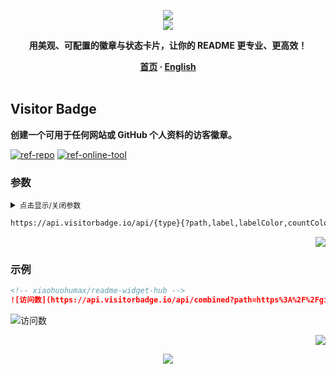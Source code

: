 <a name="readme-top"></a>

<div align="center">
  <div>
    <img src="https://capsule-render.vercel.app/api?type=waving&color=4D908E&height=160&section=header">
  </div>
  <a href="https://github.com/xiaohuohumax/readme-widget-hub">
    <img src="https://readme-typing-svg.demolab.com?font=Fira+Code&size=32&pause=1000&width=416&height=68&lines=%F0%9F%8E%96%EF%B8%8FReadme+Widget+Hub%F0%9F%8E%96%EF%B8%8F"/>
  </a>
  <p><b>用美观、可配置的徽章与状态卡片，让你的 README 更专业、更高效！</b></p>
  <div>
    <b>
       <a href="/README.md">首页</a>
      · <a href="README_en-US.md">English</a>
    </b>
  </div>
  <br/>
</div>

## Visitor Badge

**创建一个可用于任何网站或 GitHub 个人资料的访客徽章。**

[![ref-repo]](https://github.com/estruyf/web-visitorbadge-nextjs)
[![ref-online-tool]](https://visitorbadge.io/)

### 参数

<details >
<summary><small>点击显示/关闭参数</small></summary><p></p>

| 名称 | 类型 | 必填 | 默认值 | 参数描述 | 更多描述 |
| -------------------- | -------------------- | ------------------------ | ----------------------- | --------------------------- | ------------------------------- |
| ![ref-params] | | | | | |
| `type` | `string` | `true` |  | 徽章类型 | 可选值：`visitors`（总数）、`daily`（单日）、`combined`（前两个组合）。 |
| ![ref-querys] | | | | | |
| `path` | `string` | `true` |  | 统计路径 | URL 或 用户名/仓库，用于唯一统计的链接或字符串。 |
| `label` | `string` |  |  | 徽章标签 |  |
| `labelColor` | `string` |  | `#555555` | 徽章标签背景颜色 | 支持类型：`HEX`，例如：`#FF0000`。 |
| `countColor` | `string` |  | `#263759` | 徽章数字背景颜色 | 支持类型：`HEX`，例如：`#FF0000`。 |
| `style` | `string` |  | `default` | 徽章样式 | 可选值：`default`、`flat`、`flat-square`、`plastic`。 |
| `labelStyle` | `string` |  | `upper` | 徽章标签大小写 | 可选值：`upper`（大写） `lower`（小写）。 |

</details>

```txt
https://api.visitorbadge.io/api/{type}{?path,label,labelColor,countColor,style,labelStyle}
```

<p align="right"><a href="#readme-top"><img src="https://img.shields.io/badge/回到顶部-555555?style=for-the-badge"></a></p>

### 示例

```markdown
<!-- xiaohuohumax/readme-widget-hub -->
![访问数](https://api.visitorbadge.io/api/combined?path=https%3A%2F%2Fgithub.com%2Fxiaohuohumax%2Freadme-widget-hub&label=VISITORS&countColor=%23f3722c)
```

<div>
  <img src="https://api.visitorbadge.io/api/combined?path=https%3A%2F%2Fgithub.com%2Fxiaohuohumax%2Freadme-widget-hub&#38;label=VISITORS&#38;countColor=%23f3722c" alt="访问数" />
</div>

<p align="right"><a href="#readme-top"><img src="https://img.shields.io/badge/回到顶部-555555?style=for-the-badge"></a></p>

<div align="center">
  <img src="https://capsule-render.vercel.app/api?type=waving&color=4D908E&height=100&section=footer">
</div>

[ref-params]: https://img.shields.io/badge/路径参数-526E86

[ref-querys]: https://img.shields.io/badge/查询参数-526E86

[ref-action-outputs]: https://img.shields.io/badge/动作输出-526E86

[ref-repo]: https://img.shields.io/badge/项目地址-555555?style=for-the-badge&logo=github

[ref-online-tool]: https://img.shields.io/badge/在线工具-F94144?style=for-the-badge&logo=data:image/svg+xml;base64,PHN2ZyB4bWxucz0iaHR0cDovL3d3dy53My5vcmcvMjAwMC9zdmciIGNsYXNzPSJpb25pY29uIiB2aWV3Qm94PSIwIDAgNTEyIDUxMiI+PHBhdGggZD0iTTIwOCAzNTJoLTY0YTk2IDk2IDAgMDEwLTE5Mmg2NE0zMDQgMTYwaDY0YTk2IDk2IDAgMDEwIDE5MmgtNjRNMTYzLjI5IDI1NmgxODcuNDIiIGZpbGw9Im5vbmUiIHN0cm9rZT0iI2ZmZiIgc3Ryb2tlLWxpbmVjYXA9InJvdW5kIiBzdHJva2UtbGluZWpvaW49InJvdW5kIiBzdHJva2Utd2lkdGg9IjM2Ii8+PC9zdmc+
